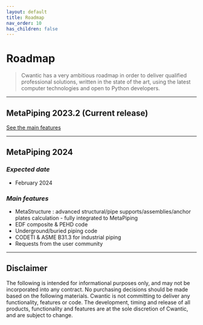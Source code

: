 ```yaml
---
layout: default
title: Roadmap
nav_order: 10
has_children: false
---
```


# Roadmap

>Cwantic has a very ambitious roadmap in order to deliver qualified professional solutions, written in the state of the art, using the latest computer technologies and open to Python developers.

---
## MetaPiping 2023.2 (Current release)

[See the main features](https://documentation.metapiping.com/WhatsNew/2023_2.html)

---

## MetaPiping 2024

### *Expected date*

* February 2024

### *Main features*

* MetaStructure : advanced structural/pipe supports/assemblies/anchor plates calculation - fully integrated to MetaPiping
* EDF composite & PEHD code
* Underground/buried piping code
* CODETI & ASME B31.3 for industrial piping
* Requests from the user community
  
---

## Disclaimer

The following is intended for informational purposes only, and may not be incorporated into any contract. No purchasing decisions should be made based on the following materials. Cwantic is not committing to deliver any functionality, features or code. The development, timing and release of all products, functionality and features are at the sole discretion of Cwantic, and are subject to change.

